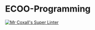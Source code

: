 # ECOO-Programming
[![Mr Coxall's Super Linter](https://github.com/PeterSobowale/ECOO-Programming/workflows/Mr%20Coxall's%20Super%20Linter/badge.svg)](https://github.com/PeterSobowale/ECOO-Programming/actions/)
